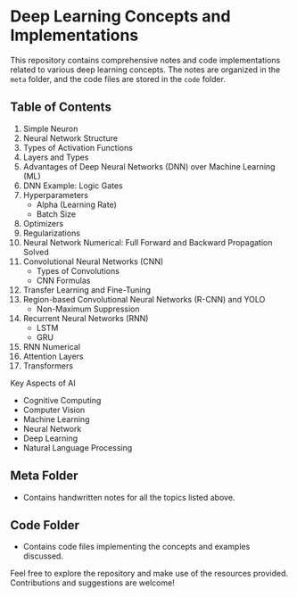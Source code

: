 # Deep Learning Concepts and Implementations

This repository contains comprehensive notes and code implementations related to various deep learning concepts. The notes are organized in the `meta` folder, and the code files are stored in the `code` folder.

## Table of Contents

1. Simple Neuron
2. Neural Network Structure
3. Types of Activation Functions
4. Layers and Types
5. Advantages of Deep Neural Networks (DNN) over Machine Learning (ML)
6. DNN Example: Logic Gates
7. Hyperparameters
   - Alpha (Learning Rate)
   - Batch Size
8. Optimizers
9. Regularizations
10. Neural Network Numerical: Full Forward and Backward Propagation Solved
11. Convolutional Neural Networks (CNN)
    - Types of Convolutions
    - CNN Formulas
12. Transfer Learning and Fine-Tuning
13. Region-based Convolutional Neural Networks (R-CNN) and YOLO
    - Non-Maximum Suppression
14. Recurrent Neural Networks (RNN)
    - LSTM
    - GRU
15. RNN Numerical
16. Attention Layers
17. Transformers

Key Aspects of AI
- Cognitive Computing
- Computer Vision
- Machine Learning
- Neural Network
- Deep Learning
- Natural Language Processing

## Meta Folder
- Contains handwritten notes for all the topics listed above.

## Code Folder
- Contains code files implementing the concepts and examples discussed.

Feel free to explore the repository and make use of the resources provided. Contributions and suggestions are welcome!

